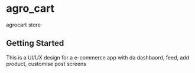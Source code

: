 # agro_cart

agrocart store

## Getting Started

This is a UI/UX design for a e-commerce app with da dashbaord, feed, add product, customise post screens
